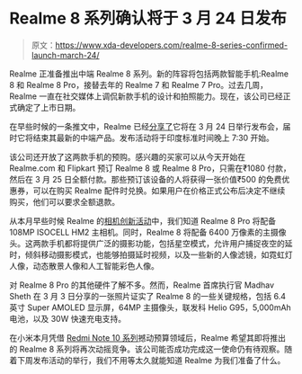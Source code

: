 # Realme 8 系列确认将于 3 月 24 日发布

> 原文：<https://www.xda-developers.com/realme-8-series-confirmed-launch-march-24/>

Realme 正准备推出中端 Realme 8 系列。新的阵容将包括两款智能手机:Realme 8 和 Realme 8 Pro，接替去年的 Realme 7 和 Realme 7 Pro。过去几周，Realme 一直在社交媒体上调侃新款手机的设计和拍照能力。现在，该公司已经正式确定了上市日期。

在早些时候的一条推文中，Realme 已经[分享了](https://twitter.com/realmeIndia/status/1371319861628964865)它将在 3 月 24 日举行发布会，届时它将结束其最新的中端产品。发布活动将于印度标准时间晚上 7:30 开始。

该公司还开放了这两款手机的预购。感兴趣的买家可以从今天开始在 Realme.com 和 Flipkart 预订 Realme 8 或 Realme 8 Pro，只需在₹1080 付款，然后在 3 月 25 日全额付款。那些预订该设备的人将获得一张价值₹500 的免费优惠券，可以在购买 Realme 配件时兑换。如果用户在价格正式公布后决定不继续购买，他们可以要求全额退款。

从本月早些时候 Realme 的[相机创新活动](https://www.xda-developers.com/realme-108mp-camera-improvements-realme-8-series/)中，我们知道 Realme 8 Pro 将配备 108MP ISOCELL HM2 主相机。同时，Realme 8 将配备 6400 万像素的主摄像头。这两款手机都将提供广泛的摄影功能，包括星空模式，允许用户捕捉夜空的延时，倾斜移动摄影模式，也能够拍摄延时视频，以及一些新的人像滤镜，如霓虹灯人像，动态散景人像和人工智能彩色人像。

对 Realme 8 Pro 的其他硬件了解不多。然而，Realme 首席执行官 Madhav Sheth 在 3 月 3 日分享的一张照片证实了 Realme 8 的一些关键规格，包括 6.4 英寸 Super AMOLED 显示屏，64MP 主摄像头，联发科 Helio G95，5,000mAh 电池，以及 30W 快速充电支持。

在小米本月凭借 [Redmi Note 10 系列](https://www.xda-developers.com/redmi-note-10/)撼动预算领域后，Realme 希望其即将推出的 Realme 8 系列将再次动摇竞争。该公司能否成功完成这一使命仍有待观察。随着下周发布活动的举行，我们不用等太久就能知道 Realme 为我们准备了什么。